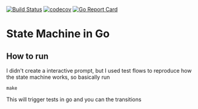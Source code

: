 [![Build Status](https://travis-ci.org/ramonmedeiros/state_machine_go.svg?branch=master)](https://travis-ci.org/ramonmedeiros/state_machine_go) [![codecov](https://codecov.io/gh/ramonmedeiros/state_machine_go/branch/master/graph/badge.svg)](https://codecov.io/gh/ramonmedeiros/state_machine_go) [![Go Report Card](https://goreportcard.com/badge/github.com/ramonmedeiros/state_machine_go)](https://goreportcard.com/report/github.com/ramonmedeiros/state_machine_go)

# State Machine in Go

## How to run

I didn't create a interactive prompt, but I used test flows to reproduce how the state machine works, so basically run

```
make
```

This will trigger tests in go and you can the transitions
